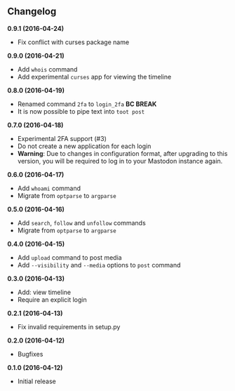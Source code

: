 Changelog
---------

**0.9.1 (2016-04-24)**

* Fix conflict with curses package name

**0.9.0 (2016-04-21)**

* Add `whois` command
* Add experimental `curses` app for viewing the timeline

**0.8.0 (2016-04-19)**

* Renamed command `2fa` to `login_2fa` **BC BREAK**
* It is now possible to pipe text into `toot post`

**0.7.0 (2016-04-18)**

* Experimental 2FA support (#3)
* Do not create a new application for each login
* **Warning**: Due to changes in configuration format, after upgrading to this
  version, you will be required to log in to your Mastodon instance again.

**0.6.0 (2016-04-17)**

* Add `whoami` command
* Migrate from `optparse` to `argparse`

**0.5.0 (2016-04-16)**

* Add `search`, `follow` and `unfollow` commands
* Migrate from `optparse` to `argparse`

**0.4.0 (2016-04-15)**

* Add `upload` command to post media
* Add `--visibility` and `--media` options to `post` command

**0.3.0 (2016-04-13)**

* Add: view timeline
* Require an explicit login

**0.2.1 (2016-04-13)**

* Fix invalid requirements in setup.py

**0.2.0 (2016-04-12)**

* Bugfixes

**0.1.0 (2016-04-12)**

* Initial release
